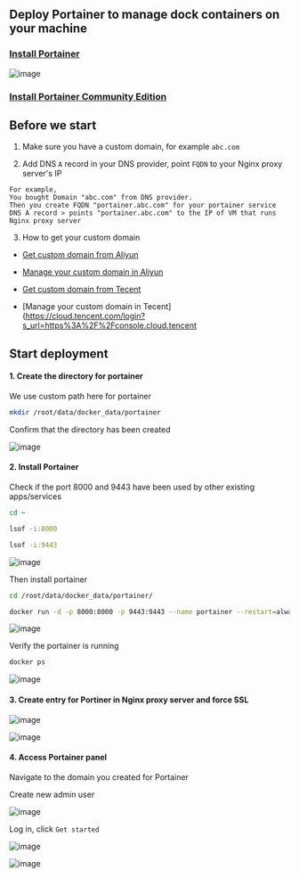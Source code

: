 ## Deploy Portainer to manage dock containers on your machine

### [Install Portainer](https://www.portainer.io/install)
![image](https://user-images.githubusercontent.com/96930989/230776317-6ce85bfb-43b2-4e5d-9279-656fe1184191.png)

### [Install Portainer Community Edition](https://docs.portainer.io/start/install-ce/server/docker/linux#deployment)

## Before we start

1. Make sure you have a custom domain, for example `abc.com`

2. Add DNS `A` record in your DNS provider, point `FQDN` to your Nginx proxy server's IP
```
For example,
You bought Domain "abc.com" from DNS provider.
Then you create FQDN "portainer.abc.com" for your portainer service
DNS A record > points "portainer.abc.com" to the IP of VM that runs Nginx proxy server
```
3. How to get your custom domain
* [Get custom domain from Aliyun](https://wanwang.aliyun.com/domain/)

* [Manage your custom domain in Aliyun](https://account.aliyun.com/login/login.htm?oauth_callback=http%3A%2F%2Fdc.console.aliyun.com%2Fnext%2Findex%3Fspm%3D5176.2020520207.recommends.ddomain.606c4c12SpdlTJ#/domain/list/all-domain)

* [Get custom domain from Tecent](https://cloud.tencent.com/act/pro/domain_sales?fromSource=gwzcw.6927084.6927084.6927084&utm_medium=cpc&utm_id=gwzcw.6927084.6927084.6927084&bd_vid=11313871833741623980)

* [Manage your custom domain in Tecent](https://cloud.tencent.com/login?s_url=https%3A%2F%2Fconsole.cloud.tencent


## Start deployment

#### 1. Create the directory for portainer

We use custom path here for portainer
```sh
mkdir /root/data/docker_data/portainer
```

Confirm that the directory has been created

![image](https://user-images.githubusercontent.com/96930989/230777692-0e94ef41-4961-4cc8-85e0-7112fca2a7c7.png)


#### 2. Install Portainer

Check if the port 8000 and 9443 have been used by other existing apps/services
```sh
cd ~
```
```sh
lsof -i:8000
```
```sh
lsof -i:9443
```
![image](https://user-images.githubusercontent.com/96930989/230777522-c5eb7e4c-3b14-40b1-b039-5216575332e9.png)

Then install portainer
```sh
cd /root/data/docker_data/portainer/
```

```sh
docker run -d -p 8000:8000 -p 9443:9443 --name portainer --restart=always -v /var/run/docker.sock:/var/run/docker.sock -v /root/data/docker_data/portainer/data:/data portainer/portainer-ce:latest
```
![image](https://user-images.githubusercontent.com/96930989/230777879-26c4a792-43c5-4de1-9703-d86d0a7f7b65.png)

Verify the portainer is running
```sh
docker ps
```
![image](https://user-images.githubusercontent.com/96930989/230777960-71697cb6-d23b-48a1-b7ca-d84e939b492e.png)

#### 3. Create entry for Portiner in Nginx proxy server and force SSL

![image](https://user-images.githubusercontent.com/96930989/230778723-9b35d543-969e-48eb-86e2-c7b058914148.png)

![image](https://user-images.githubusercontent.com/96930989/230778332-de8f5ca7-368c-4046-8b3f-3dacd4b9db8e.png)

#### 4. Access Portainer panel

Navigate to the domain you created for Portainer

Create new admin user

![image](https://user-images.githubusercontent.com/96930989/230778871-5c6402e6-ff6a-4fe4-afd0-222af6005370.png)

Log in, click `Get started`

![image](https://user-images.githubusercontent.com/96930989/230779047-e0b6f9f9-dab0-4f1e-b40e-c92397d7d34a.png)

![image](https://user-images.githubusercontent.com/96930989/230779016-df2e091b-51e3-4550-b5b0-2955214e3b45.png)

